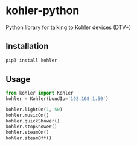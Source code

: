 # kohler-python

Python library for talking to Kohler devices (DTV+)

## Installation

```cmd
pip3 install kohler
```

## Usage

```python
from kohler import Kohler
kohler = Kohler(bondIp='192.168.1.50')

kohler.lightOn(1, 50)
kohler.musicOn()
kohler.quickShower()
kohler.stopShower()
kohler.steamOn()
kohler.steamOff()
```
